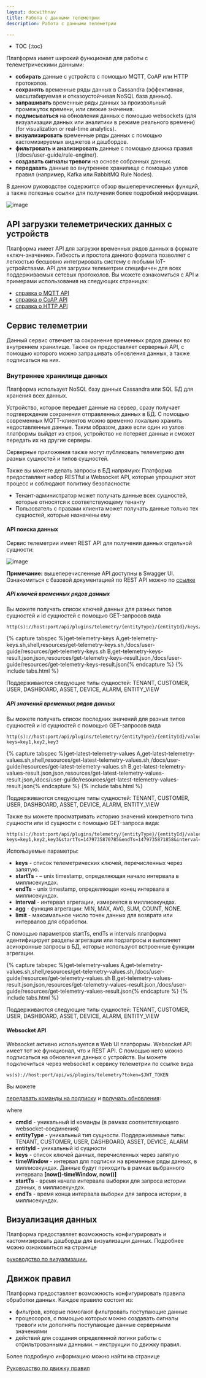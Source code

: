 ```yaml
---
layout: docwithnav
title: Работа с данными телеметрии
description: Работа с данными телеметрии

---
```


* TOC
{:toc}

Платформа имеет широкий функционал для работы с телеметрическими данными:

 - **собирать** данные с устройств с помощью MQTT, CoAP или HTTP протоколов.
 - **сохранять** временные ряды данных в Cassandra (эффективная, масштабируемая и отказоустойчивая NoSQL база данных).
 - **запрашивать** временные ряды данных за произвольный промежуток времени, или свежие значения.
 - **подписываться** на обновления данных с помощью websockets (для визуализации данных или аналитики в режиме реального времени) (for visualization or real-time analytics).
 - **визуализировать** временные ряды данных с помощью кастомизируемых виджетов и дашбордов.
 - **фильтровать и анализировать** данные с помощью движка правил (/docs/user-guide/rule-engine/).
 - **создавать сигналы тревоги** на основе собранных данных.
 - **передавать** данные во внутреннее хранилище с помощью узлов правил (например, Kafka или RabbitMQ Rule Nodes).

В данном руководстве содержится обзор вышеперечисленных функций, а также полезные ссылки для получения более подробной информации.  

![image](/images/user-guide/telemetry.svg)

## API загрузки телеметрических данных с устройств

Платформа имеет API для загрузки временных рядов данных в формате «ключ-значение». Гибкость и простота данного формата позволяет с легкостью бесшовно интегрировать систему с любыми IoT-устройствами. API для загрузки телеметрии специфичен для всех поддерживаемых сетевых протоколов. Вы можете ознакомиться с API и примерами использования на следующих страницах:

 - [справка о MQTT API](/docs/reference/mqtt-api/#telemetry-upload-api)
 - [справка о CoAP API](/docs/reference/coap-api/#telemetry-upload-api)
 - [справка о HTTP API](/docs/reference/http-api/#telemetry-upload-api)
  
## Сервис телеметрии

Данный сервис отвечает за сохранение временных рядов данных во внутреннем хранилище. Также он предоставляет серверный API, с помощью которого можно запрашивать обновления данных, а также подписаться на них.

### Внутреннее хранилище данных

Платформа использует NoSQL базу данных Cassandra или SQL БД для хранения всех данных.

Устройство, которое передает данные на сервер, сразу получает подтверждение сохранения отправленных данных в БД. 
С помощью современных MQTT-клиентов можно временно локально хранить недоставленные данные. Таким образом, даже если один из узлов платформы выйдет из строя, устройство не потеряет данные и сможет передать их на другие серверы.

Серверные приложения также могут публиковать телеметрию для разных сущностей и типов сущностей.

Также вы можете делать запросы в БД напрямую: Платформа предоставляет набор RESTful и Websocket API, которые упрощают этот процесс и соблюдают политику безопасности:

 - Тенант-администратор может получать данные всех сущностей, которые относятся к соответствующему тенанту
 - Пользователь с правами клиента может получать данные только тех сущностей, которые назначены ему
  
#### API поиска данных

Сервис телеметрии имеет REST API для получения данных отдельной сущности:

![image](/images/user-guide/telemetry-service/rest-api.png)

**Примечание:** вышеперечисленные API доступны в Swagger UI. Ознакомиться с базовой документацией по REST API можно по [ссылке](/docs/reference/rest-api/) 

##### API ключей временных рядов данных

Вы можете получать список ключей данных для разных типов сущностей и id сущностей с помощью GET-запросов вида 

```shell
http(s)://host:port/api/plugins/telemetry/{entityType}/{entityId}/keys/timeseries
```

{% capture tabspec %}get-telemetry-keys
A,get-telemetry-keys.sh,shell,resources/get-telemetry-keys.sh,/docs/user-guide/resources/get-telemetry-keys.sh
B,get-telemetry-keys-result.json,json,resources/get-telemetry-keys-result.json,/docs/user-guide/resources/get-telemetry-keys-result.json{% endcapture %}
{% include tabs.html %}

Поддерживаются следующие типы сущностей: TENANT, CUSTOMER, USER, DASHBOARD, ASSET, DEVICE, ALARM, ENTITY_VIEW

##### API значений временных рядов данных

Вы можете получать список последних значений для разных типов сущностей и id сущностей с помощью GET-запросов вида 
 
```shell
http(s)://host:port/api/plugins/telemetry/{entityType}/{entityId}/values/timeseries?keys=key1,key2,key3
```

{% capture tabspec %}get-latest-telemetry-values
A,get-latest-telemetry-values.sh,shell,resources/get-latest-telemetry-values.sh,/docs/user-guide/resources/get-latest-telemetry-values.sh
B,get-latest-telemetry-values-result.json,json,resources/get-latest-telemetry-values-result.json,/docs/user-guide/resources/get-latest-telemetry-values-result.json{% endcapture %}
{% include tabs.html %}

Поддерживаются следующие типы сущностей: TENANT, CUSTOMER, USER, DASHBOARD, ASSET, DEVICE, ALARM, ENTITY_VIEW

Также вы можете просматривать историю значений конкретного типа сущности или id сущности с помощью GET-запроса вида: 
 
```shell
http(s)://host:port/api/plugins/telemetry/{entityType}/{entityId}/values/timeseries?keys=key1,key2,key3&startTs=1479735870785&endTs=1479735871858&interval=60000&limit=100&agg=AVG
```

Используемые параметры:

 - **keys** - список телеметрических ключей, перечисленных через запятую.
 - **startTs** - – unix timestamp, определяющая начало интервала в миллисекундах.
 - **endTs** - unix timestamp, определяющая конец интервала в миллисекундах.
 - **interval** - интервал агрегации, измеряется в миллисекундах.
 - **agg** - функция агрегации: MIN, MAX, AVG, SUM, COUNT, NONE.
 - **limit** - максимальное число точек данных для возврата или интервалов для обработки.

С помощью параметров startTs, endTs и intervals платформа идентифицирует разделы агрегации или подзапросы и выполняет асинхронные запросы в БД, которые используют встроенные функции агрегации.

{% capture tabspec %}get-telemetry-values
A,get-telemetry-values.sh,shell,resources/get-telemetry-values.sh,/docs/user-guide/resources/get-telemetry-values.sh
B,get-telemetry-values-result.json,json,resources/get-telemetry-values-result.json,/docs/user-guide/resources/get-telemetry-values-result.json{% endcapture %}
{% include tabs.html %}

Поддерживаются следующие типы сущностей: TENANT, CUSTOMER, USER, DASHBOARD, ASSET, DEVICE, ALARM, ENTITY_VIEW

#### Websocket API

Websocket активно используется в Web UI платформы. Websocket  API имеет тот же функционал, что и REST API. С помощью него можно подписаться на обновления данных с устройств. Вы можете подключиться через websocket к сервису телеметрии по ссылке вида 

```shell
ws(s)://host:port/api/ws/plugins/telemetry?token=$JWT_TOKEN
```

Вы можете 

[передавать команды на подписку](https://github.com/thingsboard/thingsboard/blob/master/application/src/main/java/org/thingsboard/server/service/telemetry/cmd/TelemetryPluginCmdsWrapper.java) 
и
[получать обновления](https://github.com/thingsboard/thingsboard/blob/master/application/src/main/java/org/thingsboard/server/service/telemetry/sub/SubscriptionUpdate.java):

where 

 - **cmdId** - уникальный id команды (в рамках соответствующего websocket-соединения)
 - **entityType** - уникальный тип сущности. Поддерживаемые типы: TENANT, CUSTOMER, USER, DASHBOARD, ASSET, DEVICE, ALARM
 - **entityId** - уникальный id сущности
 - **keys** - список ключей данных, перечисленных через запятую
 - **timeWindow** - интервал для подписки на временные ряды данных, в миллисекундах. Данные будут приходить в рамках выбранного интервала  **[now()-timeWindow, now()]**
 - **startTs** - время начала интервала выборки для запроса истории данных, в миллисекундах.
 - **endTs** - время конца интервала выборки для запроса истории, в миллисекундах.
 
## Визуализация данных

Платформа предоставляет возможность конфигурировать и кастомизировать дашборды для визуализации данных. Подробнее можно ознакомиться на странице    
<p><a href="/docs/user-guide/visualization" class="button"> руководство по визуализации.</a></p>

## Движок правил

Платформа предоставляет возможность конфигурировать правила обработки данных. 
Каждое правило состоит из:

- фильтров, которые помогают фильтровать поступающие данные
- процессоров, с помощью которых можно создавать сигналы тревоги или дополнять поступающие данные серверными значениями
- действий для создания определенной логики работы с отфильтрованными данными.  – инструкции по движку правил.

Более подробную информацию можно найти на странице    
<p><a href="/docs/user-guide/rule-engine" class="button">Руководство по движку правил</a></p>
